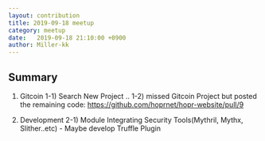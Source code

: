 ```yaml
---
layout: contribution
title: 2019-09-18 meetup
category: meetup
date:   2019-09-18 21:10:00 +0900
author: Miller-kk
---
```


## Summary

1) Gitcoin
 1-1) Search New Project ..
 1-2) missed Gitcoin Project but posted the remaining code: https://github.com/hoprnet/hopr-website/pull/9


2) Development
 2-1) Module Integrating Security Tools(Mythril, Mythx, Slither..etc) - Maybe develop Truffle Plugin
